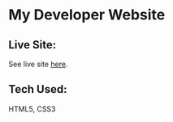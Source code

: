 # My Developer Website

## Live Site:

See live site [here](https://jao05.github.io/personal-website/).

## Tech Used:

HTML5, CSS3